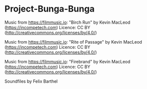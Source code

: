# Project-Bunga-Bunga

Music from https://filmmusic.io:
"Birch Run" by Kevin MacLeod (https://incompetech.com)
Licence: CC BY (http://creativecommons.org/licenses/by/4.0/)

Music from https://filmmusic.io:
"Rite of Passage" by Kevin MacLeod (https://incompetech.com)
Licence: CC BY (http://creativecommons.org/licenses/by/4.0/)

Music from https://filmmusic.io:
"Firebrand" by Kevin MacLeod (https://incompetech.com)
Licence: CC BY (http://creativecommons.org/licenses/by/4.0/)

Soundfiles by Felix Barthel

